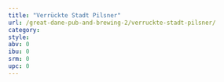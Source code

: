 ```yaml
---
title: "Verrückte Stadt Pilsner"
url: /great-dane-pub-and-brewing-2/verruckte-stadt-pilsner/
category: 
style: 
abv: 0
ibu: 0
srm: 0
upc: 0
---
```


